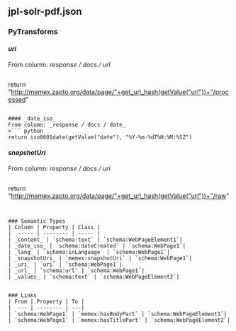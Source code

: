 ## jpl-solr-pdf.json

### PyTransforms
#### _uri_
From column: _response / docs / url_
>``` python
return "http://memex.zapto.org/data/page/"+get_url_hash(getValue("url"))+"/processed"
```

#### _date_iso_
From column: _response / docs / date_
>``` python
return iso8601date(getValue("date"), "%Y-%m-%dT%H:%M:%SZ")
```

#### _snapshotUri_
From column: _response / docs / uri_
>``` python
return "http://memex.zapto.org/data/page/"+get_url_hash(getValue("url"))+"/raw"
```


### Semantic Types
| Column | Property | Class |
|  ----- | -------- | ----- |
| _content_ | `schema:text` | `schema:WebPageElement1`|
| _date_iso_ | `schema:dateCreated` | `schema:WebPage1`|
| _lang_ | `schema:inLanguage` | `schema:WebPage1`|
| _snapshotUri_ | `memex:snapshotUri` | `schema:WebPage1`|
| _uri_ | `uri` | `schema:WebPage1`|
| _url_ | `schema:url` | `schema:WebPage1`|
| _values_ | `schema:text` | `schema:WebPageElement2`|


### Links
| From | Property | To |
|  --- | -------- | ---|
| `schema:WebPage1` | `memex:hasBodyPart` | `schema:WebPageElement1`|
| `schema:WebPage1` | `memex:hasTitlePart` | `schema:WebPageElement2`|
